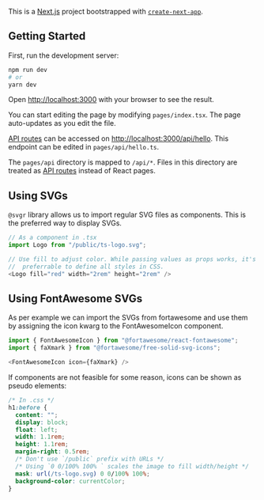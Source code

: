 This is a [Next.js](https://nextjs.org/) project bootstrapped with [`create-next-app`](https://github.com/vercel/next.js/tree/canary/packages/create-next-app).

## Getting Started

First, run the development server:

```bash
npm run dev
# or
yarn dev
```

Open [http://localhost:3000](http://localhost:3000) with your browser to see the result.

You can start editing the page by modifying `pages/index.tsx`. The page auto-updates as you edit the file.

[API routes](https://nextjs.org/docs/api-routes/introduction) can be accessed on [http://localhost:3000/api/hello](http://localhost:3000/api/hello). This endpoint can be edited in `pages/api/hello.ts`.

The `pages/api` directory is mapped to `/api/*`. Files in this directory are treated as [API routes](https://nextjs.org/docs/api-routes/introduction) instead of React pages.

## Using SVGs

`@svgr` library allows us to import regular SVG files as components. This is
the preferred way to display SVGs.

```typescript
// As a component in .tsx
import Logo from "/public/ts-logo.svg";

// Use fill to adjust color. While passing values as props works, it's
//  preferrable to define all styles in CSS.
<Logo fill="red" width="2rem" height="2rem" />
```

## Using FontAwesome SVGs
As per example we can import the SVGs from fortawesome and use them by assigning the icon kwarg to the FontAwesomeIcon component.

```typescript
import { FontAwesomeIcon } from "@fortawesome/react-fontawesome";
import { faXmark } from "@fortawesome/free-solid-svg-icons";

<FontAwesomeIcon icon={faXmark} />
```

If components are not feasible for some reason, icons can be shown as pseudo
elements:

```css
/* In .css */
h1:before {
  content: "";
  display: block;
  float: left;
  width: 1.1rem;
  height: 1.1rem;
  margin-right: 0.5rem;
  /* Don't use `/public` prefix with URLs */
  /* Using `0 0/100% 100% ` scales the image to fill width/height */
  mask: url(/ts-logo.svg) 0 0/100% 100%;
  background-color: currentColor;
}
```
